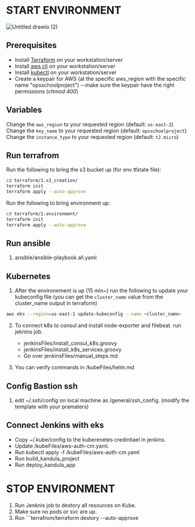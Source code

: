 # START ENVIRONMENT

![Untitled drawio (2)](https://user-images.githubusercontent.com/57751780/229353912-ff81d504-98cf-473a-be78-655142743ddf.png)

## Prerequisites
- Install [Terraform](https://learn.hashicorp.com/tutorials/terraform/install-cli) on your workstation/server
- Install [aws cli](https://docs.aws.amazon.com/cli/latest/userguide/install-cliv2.html) on your workstation/server
- Install [kubectl](https://kubernetes.io/docs/tasks/tools/install-kubectl/) on your workstation/server
- Create a keypair for AWS (at the specific aws_region with the specific name "opsschoolproject")
--make sure the keypair have the right permissions (*chmod 400*)

## Variables
Change the ```aws_region``` to your requested region (default: ```us-east-2```)
Change the ```key_name``` to your requested region (default: ```opsschoolproject```)
Change the ```instance_type``` to your requested region (default: ```t2.micro```)

## Run terrafrom
Run the following to bring the s3 bucket up (for env tfstate file):
```bash
cd terraform/1.s3_creation/
terraform init
terraform apply --auto-approve
```

Run the following to bring environment up:
```bash
cd terraform/2.environment/
terraform init
terraform apply --auto-approve
```
## Run ansible
1. ansible/ansible-playbook all.yaml

## Kubernetes
1. After the environement is up (15 min~) run the following to update your kubeconfig file (you can get the `cluster_name` value from the cluster_name output in terraform)
```bash
aws eks --region=us-east-1 update-kubeconfig --name <cluster_name>
```
2. To connect k8s to consul and install node-exporter and filebeat. run jeknins job. 
    - jenkinsFiles/install_consul_k8s.groovy
    - jenkinsFiles/install_k8s_services.groovy
    - Go over jenkinsFiles/manual_steps.md

3. You can verify commands in /kubeFiles/helm.md

## Config Bastion ssh 
1. edit ~/.ssh/config on local machine as /general/ssh_config. (modify the template with your pramaters) 

## Connect Jenkins with eks
- Copy ~/.kube/config to the kuberenetes credintiael in jenkins. 
- Update /kubeFiles/aws-auth-cm.yaml.
- Run kubectl apply -f /kubeFiles/aws-auth-cm.yaml 
- Run build_kandula_project
- Run deploy_kandula_app

# STOP ENVIRONMENT
1. Run Jenknis job to destory all resources on Kube.
2. Make sure no pods or svc are up.
3. Run ```terrafrom/terraform destory --auto-approve
